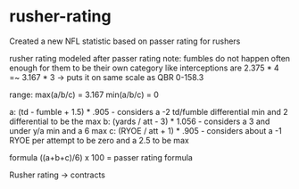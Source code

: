 # rusher-rating
Created a new NFL statistic based on passer rating for rushers

rusher rating
modeled after passer rating
note: fumbles do not happen often enough for them to be their own category like interceptions are
2.375 * 4 =~ 3.167 * 3 -> puts it on same scale as QBR 0-158.3

range:
max(a/b/c) = 3.167
min(a/b/c) = 0

a: (td - fumble + 1.5) * .905 - considers a -2 td/fumble differential min and 2 differential to be the max
b: (yards / att - 3) * 1.056 - considers a 3 and under y/a min and a 6 max
c: (RYOE / att + 1) * .905 - considers about a -1 RYOE per attempt to be zero and a 2.5 to be max

formula ((a+b+c)/6) x 100 = passer rating formula

Rusher rating -> contracts